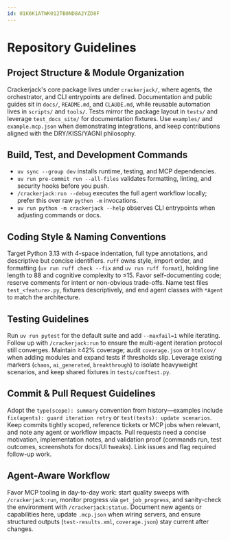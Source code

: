 ```yaml
---
id: 01K6K1ATWK012TB0ND8A2YZD8F
---
```

# Repository Guidelines

## Project Structure & Module Organization

Crackerjack's core package lives under `crackerjack/`, where agents, the orchestrator, and CLI entrypoints are defined. Documentation and public guides sit in `docs/`, `README.md`, and `CLAUDE.md`, while reusable automation lives in `scripts/` and `tools/`. Tests mirror the package layout in `tests/` and leverage `test_docs_site/` for documentation fixtures. Use `examples/` and `example.mcp.json` when demonstrating integrations, and keep contributions aligned with the DRY/KISS/YAGNI philosophy.

## Build, Test, and Development Commands

- `uv sync --group dev` installs runtime, testing, and MCP dependencies.
- `uv run pre-commit run --all-files` validates formatting, linting, and security hooks before you push.
- `/crackerjack:run --debug` executes the full agent workflow locally; prefer this over raw `python -m` invocations.
- `uv run python -m crackerjack --help` observes CLI entrypoints when adjusting commands or docs.

## Coding Style & Naming Conventions

Target Python 3.13 with 4-space indentation, full type annotations, and descriptive but concise identifiers. `ruff` owns style, import order, and formatting (`uv run ruff check --fix` and `uv run ruff format`), holding line length to 88 and cognitive complexity to ≤15. Favor self-documenting code; reserve comments for intent or non-obvious trade-offs. Name test files `test_<feature>.py`, fixtures descriptively, and end agent classes with `*Agent` to match the architecture.

## Testing Guidelines

Run `uv run pytest` for the default suite and add `--maxfail=1` while iterating. Follow up with `/crackerjack:run` to ensure the multi-agent iteration protocol still converges. Maintain ≥42% coverage; audit `coverage.json` or `htmlcov/` when adding modules and expand tests if thresholds slip. Leverage existing markers (`chaos`, `ai_generated`, `breakthrough`) to isolate heavyweight scenarios, and keep shared fixtures in `tests/conftest.py`.

## Commit & Pull Request Guidelines

Adopt the `type(scope): summary` convention from history—examples include `fix(agents): guard iteration retry` or `test(tests): update scenarios`. Keep commits tightly scoped, reference tickets or MCP jobs when relevant, and note any agent or workflow impacts. Pull requests need a concise motivation, implementation notes, and validation proof (commands run, test outcomes, screenshots for docs/UI tweaks). Link issues and flag required follow-up work.

## Agent-Aware Workflow

Favor MCP tooling in day-to-day work: start quality sweeps with `/crackerjack:run`, monitor progress via `get_job_progress`, and sanity-check the environment with `/crackerjack:status`. Document new agents or capabilities here, update `.mcp.json` when wiring servers, and ensure structured outputs (`test-results.xml`, `coverage.json`) stay current after changes.
